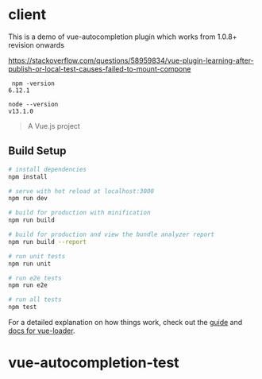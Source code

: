 # client

This is a demo of  vue-autocompletion plugin which works from 1.0.8+ revision onwards  


https://stackoverflow.com/questions/58959834/vue-plugin-learning-after-publish-or-local-test-causes-failed-to-mount-compone

```
 npm -version
6.12.1

node --version
v13.1.0

```


> A Vue.js project

## Build Setup

``` bash
# install dependencies
npm install

# serve with hot reload at localhost:3000
npm run dev

# build for production with minification
npm run build

# build for production and view the bundle analyzer report
npm run build --report

# run unit tests
npm run unit

# run e2e tests
npm run e2e

# run all tests
npm test
```

For a detailed explanation on how things work, check out the [guide](http://vuejs-templates.github.io/webpack/) and [docs for vue-loader](http://vuejs.github.io/vue-loader).
# vue-autocompletion-test
